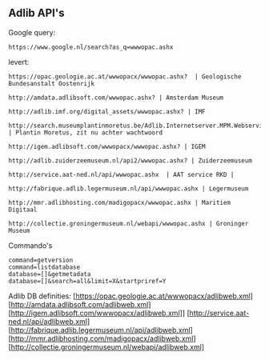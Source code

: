 ## Adlib API's

Google query: 

    https://www.google.nl/search?as_q=wwwopac.ashx
    
levert: 

    https://opac.geologie.ac.at/wwwopacx/wwwopac.ashx?  | Geologische Bundesanstalt Oostenrijk
    
    http://amdata.adlibsoft.com/wwwopac.ashx? | Amsterdam Museum

    http://adlib.imf.org/digital_assets/wwwopac.ashx? | IMF

    http://search.museumplantinmoretus.be/Adlib.Internetserver.MPM.Webservice/wwwopac.ashx? | Plantin Moretus, zit nu achter wachtwoord

    http://igem.adlibsoft.com/wwwopacx/wwwopac.ashx? | IGEM

    http://adlib.zuiderzeemuseum.nl/api2/wwwopac.ashx? | Zuiderzeemuseum

    http://service.aat-ned.nl/api/wwwopac.ashx  | AAT service RKD |

    http://fabrique.adlib.legermuseum.nl/api/wwwopac.ashx | Legermuseum 
     
    http://mmr.adlibhosting.com/madigopacx/wwwopac.ashx | Maritiem Digitaal 

    http://collectie.groningermuseum.nl/webapi/wwwopac.ashx | Groninger Museum 

Commando's

    command=getversion
    command=listdatabase
    database=[]&getmetadata
    database=[]&search=all&limit=X&startpriref=Y
    
Adlib DB definities:
    [https://opac.geologie.ac.at/wwwopacx/adlibweb.xml]
    [http://amdata.adlibsoft.com/adlibweb.xml]
    [http://igem.adlibsoft.com/wwwopacx/adlibweb.xml]]
    [http://service.aat-ned.nl/api/adlibweb.xml]
    [http://fabrique.adlib.legermuseum.nl/api/adlibweb.xml]
    [http://mmr.adlibhosting.com/madigopacx/adlibweb.xml]
    [http://collectie.groningermuseum.nl/webapi/adlibweb.xml]
    